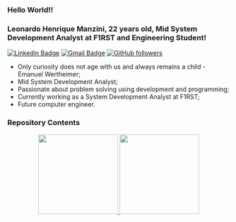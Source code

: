 ### Hello World!!
### Leonardo Henrique Manzini, 22 years old, Mid System Development Analyst at F1RST and Engineering Student!

[![Linkedin Badge](https://img.shields.io/badge/-LinkedIn-blue?style=flat-square&logo=Linkedin&logoColor=white&link=https://www.linkedin.com/in/leonardo-manzini/)](https://www.linkedin.com/in/leonardo-manzini/)
[![Gmail Badge](https://img.shields.io/badge/-Gmail-c14438?style=flat-square&logo=Gmail&logoColor=white&link=mailto:leoh.manzini@gmail.com)](mailto:leoh.manzini@gmail.com/)
[![GitHub followers](https://img.shields.io/github/followers/LeoManzini.svg?style=social&label=Follow&maxAge=2592000)](https://github.com/LeoManzini?tab=followers)

- Only curiosity does not age with us and always remains a child - Emanuel Wertheimer;
- Mid System Development Analyst;
- Passionate about problem solving using development and programming;
- Currently working as a System Development Analyst at F1RST;
- Future computer engineer.


### Repository Contents

<div align="center">
  <a href="https://github.com/LeoManzini">
    <img height="180em" src="https://github-readme-stats.vercel.app/api/top-langs/?username=LeoManzini&layout=compact&theme=radical" />
    <img height="180em" src="https://github-readme-stats.vercel.app/api?username=LeoManzini&show_icons=true&theme=radical" />
  </a>
</div>
